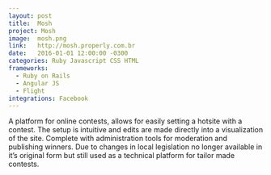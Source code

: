 ```yaml
---
layout: post
title:  Mosh
project: Mosh
image:  mosh.png
link:   http://mosh.properly.com.br
date:   2016-01-01 12:00:00 -0300
categories: Ruby Javascript CSS HTML
frameworks: 
  - Ruby on Rails
  - Angular JS
  - Flight
integrations: Facebook
---
```


A platform for online contests, allows for easily setting a hotsite with a contest. The setup is intuitive and edits are made directly into a visualization of the site. Complete with administration tools for moderation and publishing winners. Due to changes in local legislation no longer available in it’s original form but still used as a technical platform for tailor made contests.
